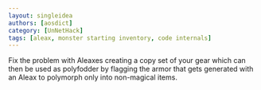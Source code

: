 ```yaml
---
layout: singleidea
authors: [aosdict]
category: [UnNetHack]
tags: [aleax, monster starting inventory, code internals]
---
```

Fix the problem with Aleaxes creating a copy set of your gear which can then be used as polyfodder by flagging the armor that gets generated with an Aleax to polymorph only into non-magical items.
